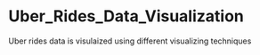 # Uber_Rides_Data_Visualization
Uber rides data is visulaized using different visualizing techniques

